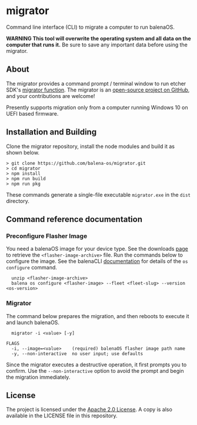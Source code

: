 # migrator

Command line interface (CLI) to migrate a computer to run balenaOS.

**WARNING This tool will overwrite the operating system and all data on the computer that runs it.** Be sure to save any important data before using the migrator.

## About

The migrator provides a command prompt / terminal window to run etcher SDK's [migrator function](https://github.com/balena-io-modules/etcher-sdk/tree/master/lib/migrator). The migrator is an [open-source project on
GitHub](https://github.com/balena-os/migrator/), and your contributions are welcome!

Presently supports migration only from a computer running Windows 10 on UEFI based firmware.

## Installation and Building

Clone the migrator repository, install the node modules and build it as shown below.

```
> git clone https://github.com/balena-os/migrator.git
> cd migrator
> npm install
> npm run build
> npm run pkg
```
These commands generate a single-file executable `migrator.exe` in the `dist` directory.

## Command reference documentation
### Preconfigure Flasher Image
You need a balenaOS image for your device type. See the downloads [page](https://www.balena.io/os) to retrieve the `<flasher-image-archive>` file. Run the commands below to configure the image. See the balenaCLI [documentation](https://docs.balena.io/reference/balena-cli/#os-configure-image) for details of the `os configure` command.

```
  unzip <flasher-image-archive>
  balena os configure <flasher-image> --fleet <fleet-slug> --version <os-version>
```

### Migrator
The command below prepares the migration, and then reboots to execute it and launch balenaOS.
```
  migrator -i <value> [-y]

FLAGS
  -i, --image=<value>    (required) balenaOS flasher image path name
  -y, --non-interactive  no user input; use defaults
```
Since the migrator executes a destructive operation, it first prompts you to confirm. Use the `--non-interactive` option to avoid the prompt and begin the migration immediately.

## License

The project is licensed under the [Apache 2.0 License](https://www.apache.org/licenses/LICENSE-2.0).
A copy is also available in the LICENSE file in this repository.
